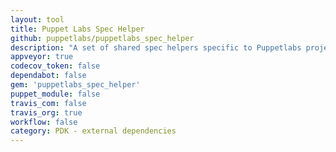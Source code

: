 ```yaml
---
layout: tool
title: Puppet Labs Spec Helper
github: puppetlabs/puppetlabs_spec_helper
description: "A set of shared spec helpers specific to Puppetlabs projects."
appveyor: true
codecov_token: false
dependabot: false
gem: 'puppetlabs_spec_helper'
puppet_module: false
travis_com: false
travis_org: true
workflow: false
category: PDK - external dependencies
---
```

